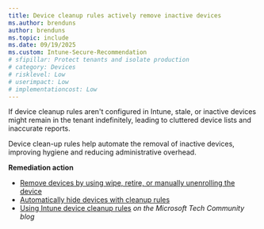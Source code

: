 ```yaml
---
title: Device cleanup rules actively remove inactive devices
ms.author: brenduns
author: brenduns
ms.topic: include
ms.date: 09/19/2025
ms.custom: Intune-Secure-Recommendation
# sfipillar: Protect tenants and isolate production
# category: Devices
# risklevel: Low
# userimpact: Low
# implementationcost: Low
---
```

If device cleanup rules aren't configured in Intune, stale, or inactive devices might remain in the tenant indefinitely, leading to cluttered device lists and inaccurate reports.

Device clean-up rules help automate the removal of inactive devices, improving hygiene and reducing administrative overhead.

**Remediation action**

- [Remove devices by using wipe, retire, or manually unenrolling the device](/intune/intune-service/remote-actions/devices-wipe)
- [Automatically hide devices with cleanup rules](/intune/intune-service/remote-actions/devices-wipe#automatically-hide-devices-with-cleanup-rules)
- [Using Intune device cleanup rules](https://techcommunity.microsoft.com/blog/devicemanagementmicrosoft/using-intune-device-cleanup-rules-updated-version/3760854) *on the Microsoft Tech Community blog*